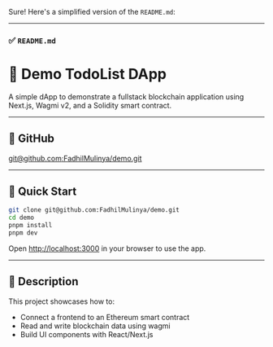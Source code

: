 Sure! Here's a simplified version of the `README.md`:

---

### ✅ `README.md`


# 📝 Demo TodoList DApp

A simple dApp to demonstrate a fullstack blockchain application using Next.js, Wagmi v2, and a Solidity smart contract.

---

## 🔗 GitHub

[git@github.com:FadhilMulinya/demo.git](git@github.com:FadhilMulinya/demo.git)

---

## 🚀 Quick Start

```bash
git clone git@github.com:FadhilMulinya/demo.git
cd demo
pnpm install
pnpm dev
```

Open [http://localhost:3000](http://localhost:3000) in your browser to use the app.

---

## 📄 Description

This project showcases how to:

- Connect a frontend to an Ethereum smart contract
- Read and write blockchain data using wagmi
- Build UI components with React/Next.js
